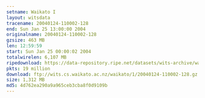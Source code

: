 ```yaml
---
setname: Waikato I
layout: witsdata
tracename: 20040124-110002-128
end: Sun Jan 25 13:00:00 2004
originalname: 20040124-110002-128
gzsize: 463 MB
len: 12:59:59
start: Sun Jan 25 00:00:02 2004
totalwirelen: 6,107 MB
ripedownload: https://data-repository.ripe.net/datasets/wits-archive/waikato/1/20040124-110002-128.gz
pkts: 19 million
download: ftp://wits.cs.waikato.ac.nz/waikato/1/20040124-110002-128.gz
size: 1,312 MB
md5: 4d762ea290a9a965ceb3cba8f0d9109b
---
```

